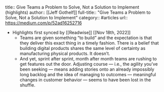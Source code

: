 title:: Give Teams a Problem to Solve, Not a Solution to Implement (highlights)
author:: [[Jeff Gothelf]]
full-title:: "Give Teams a Problem to Solve, Not a Solution to Implement"
category:: #articles
url:: https://medium.com/p/52ad16252716

- Highlights first synced by [[Readwise]] [[Nov 18th, 2022]]
	- Teams are given something “to build” and the expectation is that they deliver this exact thing in a timely fashion. There is a belief that building digital products shares the same level of certainty as manufacturing physical products. It doesn’t.
	- And yet, sprint after sprint, month after month teams are rushing to get features out the door. Adjusting course — i.e., the agility you’ve been seeking — means adding stories onto an already impossibly long backlog and the idea of managing to outcomes — meaningful changes in customer behavior — seems to have been lost in the shuffle.